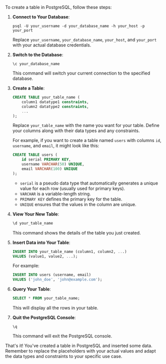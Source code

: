 To create a table in PostgreSQL, follow these steps:

1. **Connect to Your Database**:
   ```
   psql -U your_username -d your_database_name -h your_host -p your_port
   ```
   Replace `your_username`, `your_database_name`, `your_host`, and `your_port` with your actual database credentials.

2. **Switch to the Database**:
   ```
   \c your_database_name
   ```
   This command will switch your current connection to the specified database.

3. **Create a Table**:
   ```sql
   CREATE TABLE your_table_name (
       column1 datatype1 constraints,
       column2 datatype2 constraints,
       ...
   );
   ```
   Replace `your_table_name` with the name you want for your table. Define your columns along with their data types and any constraints.

   For example, if you want to create a table named `users` with columns `id`, `username`, and `email`, it might look like this:
   ```sql
   CREATE TABLE users (
       id serial PRIMARY KEY,
       username VARCHAR(50) UNIQUE,
       email VARCHAR(100) UNIQUE
   );
   ```

   - `serial` is a pseudo data type that automatically generates a unique value for each row (usually used for primary keys).
   - `VARCHAR` is a variable-length string.
   - `PRIMARY KEY` defines the primary key for the table.
   - `UNIQUE` ensures that the values in the column are unique.

4. **View Your New Table**:
   ```sql
   \d your_table_name
   ```
   This command shows the details of the table you just created.

5. **Insert Data into Your Table**:
   ```sql
   INSERT INTO your_table_name (column1, column2, ...)
   VALUES (value1, value2, ...);
   ```
   For example:
   ```sql
   INSERT INTO users (username, email)
   VALUES ('john_doe', 'john@example.com');
   ```

6. **Query Your Table**:
   ```sql
   SELECT * FROM your_table_name;
   ```
   This will display all the rows in your table.

7. **Quit the PostgreSQL Console**:
   ```
   \q
   ```
   This command will exit the PostgreSQL console.

That's it! You've created a table in PostgreSQL and inserted some data. Remember to replace the placeholders with your actual values and adapt the data types and constraints to your specific use case.
